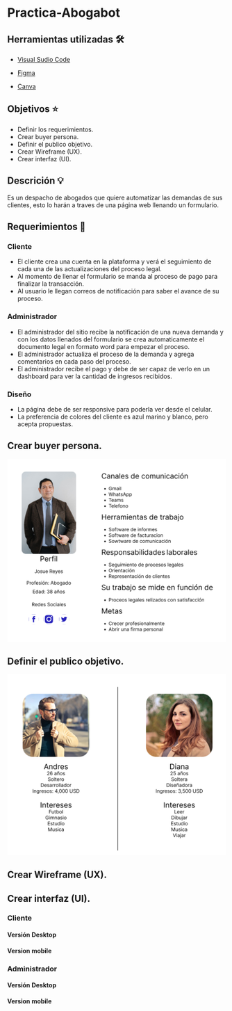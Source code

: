 # Practica-Abogabot

## Herramientas utilizadas 🛠

- [Visual Sudio Code](https://code.visualstudio.com/)

- [Figma](https://figma.com)

- [Canva](https://canva.com)

## Objetivos ⭐

- Definir los requerimientos.
- Crear buyer persona.
- Definir el publico objetivo.
- Crear Wireframe (UX).
- Crear interfaz (UI).

## Descrición 💡

Es un despacho de abogados que quiere automatizar las demandas de sus clientes, esto lo harán a traves de una página web llenando un formulario.

## Requerimientos 📝

### Cliente

- El cliente crea una cuenta en la plataforma y verá el seguimiento de cada una de las actualizaciones del proceso legal.
- Al momento de llenar el formulario se manda al proceso de pago para finalizar la transacción.
- Al usuario le llegan correos de notificación para saber el avance de su proceso.

### Administrador

- El administrador del sitio recibe la notificación de una nueva demanda y con los datos llenados del formulario se crea automaticamente el documento legal en formato word para empezar el proceso.
- El administrador actualiza el proceso de la demanda y agrega comentarios en cada paso del proceso.
- El administrador recibe el pago y debe de ser capaz de verlo en un dashboard para ver la cantidad de ingresos recibidos.

### Diseño

- La página debe de ser responsive para poderla ver desde el celular.
- La preferencia de colores del cliente es azul marino y blanco, pero acepta propuestas.

## Crear buyer persona.

![Image text](https://github.com/JorgeGonzalez08/LaunchX-2022/blob/main/Front-End/Practica-Abogabot/img/Buyer_persona.png)

## Definir el publico objetivo.

![Image text](https://github.com/JorgeGonzalez08/LaunchX-2022/blob/main/Front-End/Practica-Abogabot/img/Publico_objetivo.png)

## Crear Wireframe (UX).

## Crear interfaz (UI).

### Cliente

#### Versión Desktop

#### Version mobile

### Administrador

#### Versión Desktop

#### Version mobile
